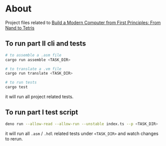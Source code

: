 # About

Project files related to [Build a Modern Computer from First Principles: From Nand to Tetris](https://www.coursera.org/learn/build-a-computer/)

## To run part II cli and tests

```sh
# to assemble a .asm file
cargo run assemble <TASK_DIR>

# to translate a .vm file
cargo run translate <TASK_DIR>

# to run tests
cargo test
```

it will run all project related tests.

## To run part I test script

```sh
deno run --allow-read --allow-run --unstable index.ts --p <TASK_DIR>
```

it will run all `.asm` / `.hdl` related tests under `<TASK_DIR>` and watch changes to rerun.

